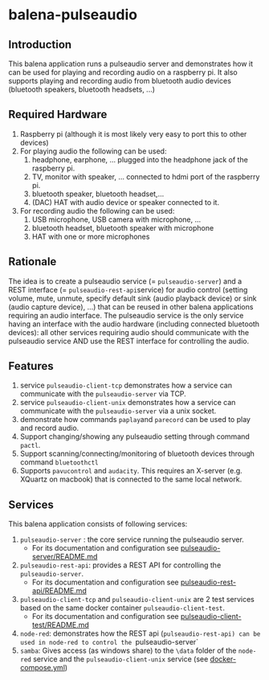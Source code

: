 # balena-pulseaudio

## Introduction

This balena application runs a pulseaudio server and demonstrates how it can be used for playing and recording audio on a raspberry pi.  It also supports playing and recording audio from bluetooth audio devices (bluetooth speakers, bluetooth headsets, ...)

## Required Hardware

1. Raspberry pi (although it is most likely very easy to port this to other devices)
2. For playing audio the following can be used:
   1. headphone, earphone, ... plugged into the headphone jack of the raspberry pi.
   2. TV, monitor with speaker, ... connected to hdmi port of the raspberry pi.
   3. bluetooth speaker, bluetooth headset,...
   4. (DAC) HAT with audio device or speaker connected to it.
3. For recording audio the following can be used:
   1. USB microphone, USB camera with microphone, ...
   2. bluetooth headset, bluetooth speaker with microphone
   3. HAT with one or more microphones

## Rationale

The idea is to create a pulseaudio service (= `pulseaudio-server`) and a REST interface (= `pulseaudio-rest-api`service) for audio control (setting volume, mute, unmute, specify default sink (audio playback device) or sink (audio capture device), ...) that can be reused in other balena applications requiring an audio interface.  The pulseaudio service is the only service having an interface with the audio hardware (including connected bluetooth devices): all other services requiring audio should communicate with the pulseaudio service AND use the REST interface for controlling the audio.

## Features

1. service `pulseaudio-client-tcp` demonstrates how a service can communicate with the `pulseaudio-server` via TCP.
2. service `pulseaudio-client-unix` demonstrates how a service can communicate with the `pulseaudio-server` via a unix socket.
3. demonstrate how commands `paplay`and `parecord` can be used to play and record audio.
4. Support changing/showing any pulseaudio setting through command `pactl`.
5. Support scanning/connecting/monitoring of bluetooth devices through command `bluetoothctl`
6. Supports `pavucontrol` and `audacity`.  This requires an X-server (e.g. XQuartz on macbook) that is connected to the same local network.

## Services
This balena application consists of following services:

1. `pulseaudio-server` : the core service running the pulseaudio server.  
   * For its documentation and configuration see [pulseaudio-server/README.md](pulseaudio-server/README.md)
2. `pulseaudio-rest-api`: provides a REST API for controlling the `pulseaudio-server`.
   * For its documentation and configuration see [pulseaudio-rest-api/README.md](pulseaudio-rest-api/README.md)
3. `pulseaudio-client-tcp` and `pulseaudio-client-unix` are 2 test services based on the same docker container `pulseaudio-client-test`. 
   * For its documentation and configuration see [pulseaudio-client-test/README.md](pulseaudio-client-test/README.md)
4. `node-red`: demonstrates how the REST api (`pulseaudio-rest-api) can be used in node-red to control the `pulseaudio-server`
5. `samba`: Gives access (as windows share) to the `\data` folder of the `node-red` service and the `pulseaudio-client-unix` service (see [docker-compose.yml](./docker-compose.yml))
